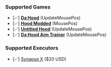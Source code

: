### Supported Games
* [✅] [**Da Hood**](https://www.roblox.com/games/2788229376/Da-Hood) (UpdateMousePos)
* [✅] [**Hood Modded**](https://www.roblox.com/games/5602055394/Hood-Modded) (MousePos)
* [✅] [**Untitled Hood**](https://www.roblox.com/games/9183932460/Untitled-Hood) (UpdateMousePos)
* [✅] [**Da Hood Aim Trainer**](https://www.roblox.com/games/9824221333/UPDATE-Da-Hood-Aim-Trainer) (UpdateMousePos)

### Supported Executors
* [✅] [Synapse X](https://x.synapse.to/) ($20 USD)
